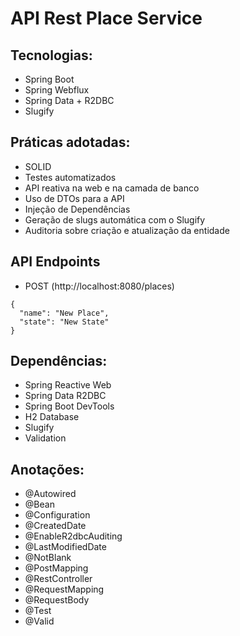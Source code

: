 # API Rest Place Service

## Tecnologias:

- Spring Boot
- Spring Webflux
- Spring Data + R2DBC
- Slugify

## Práticas adotadas:

- SOLID
- Testes automatizados
- API reativa na web e na camada de banco
- Uso de DTOs para a API
- Injeção de Dependências
- Geração de slugs automática com o Slugify
- Auditoria sobre criação e atualização da entidade

## API Endpoints

- POST (http://localhost:8080/places)
```
{
  "name": "New Place",
  "state": "New State"
}
```

## Dependências:

- Spring Reactive Web
- Spring Data R2DBC
- Spring Boot DevTools
- H2 Database
- Slugify
- Validation

## Anotações:

- @Autowired
- @Bean
- @Configuration
- @CreatedDate
- @EnableR2dbcAuditing
- @LastModifiedDate
- @NotBlank
- @PostMapping
- @RestController
- @RequestMapping
- @RequestBody
- @Test
- @Valid